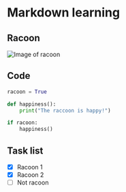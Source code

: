 # Markdown learning

## Racoon
![Image of racoon](https://upload.wikimedia.org/wikipedia/commons/thumb/3/3e/Raccoon_in_Central_Park_%2835264%29.jpg/766px-Raccoon_in_Central_Park_%2835264%29.jpg)

## Code
```python
racoon = True

def happiness():
    print("The raccoon is happy!")

if racoon:
    happiness()
```

## Task list
- [x] Racoon 1
- [x] Racoon 2
- [ ] Not racoon
